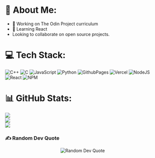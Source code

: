 # 💫 About Me:
- 🔭 Working on The Odin Project curriculum
- 🌱 Learning React
- Looking to collaborate on open source projects.

# 💻 Tech Stack:
![C++](https://img.shields.io/badge/c++-%2300599C.svg?style=for-the-badge&logo=c%2B%2B&logoColor=white) ![C](https://img.shields.io/badge/c-%2300599C.svg?style=for-the-badge&logo=c&logoColor=white) ![JavaScript](https://img.shields.io/badge/javascript-%23323330.svg?style=for-the-badge&logo=javascript&logoColor=%23F7DF1E) ![Python](https://img.shields.io/badge/python-3670A0?style=for-the-badge&logo=python&logoColor=ffdd54) ![GithubPages](https://img.shields.io/badge/github%20pages-121013?style=for-the-badge&logo=github&logoColor=white) ![Vercel](https://img.shields.io/badge/vercel-%23000000.svg?style=for-the-badge&logo=vercel&logoColor=white) ![NodeJS](https://img.shields.io/badge/node.js-6DA55F?style=for-the-badge&logo=node.js&logoColor=white) ![React](https://img.shields.io/badge/react-%2320232a.svg?style=for-the-badge&logo=react&logoColor=%2361DAFB) ![NPM](https://img.shields.io/badge/NPM-%23CB3837.svg?style=for-the-badge&logo=npm&logoColor=white)

# 📊 GitHub Stats:
<img align="center" src="https://github-readme-stats.vercel.app/api?username=blackbird410&theme=dark&hide_border=false&include_all_commits=false&count_private=false">
<br/>
<img align="center" src="https://github-readme-streak-stats.herokuapp.com/?user=blackbird410&theme=dark&hide_border=false">
<br/>
<img align="center" src="https://github-readme-stats.vercel.app/api/top-langs/?username=blackbird410&theme=dark&hide_border=false&include_all_commits=false&count_private=false&layout=compact">

### ✍️ Random Dev Quote
<center>
  <img src="https://quotes-github-readme.vercel.app/api?type=horizontal&theme=dark" alt="Random Dev Quote"/>
</center>

<!-- Proudly created with GPRM ( https://gprm.itsvg.in ) -->
